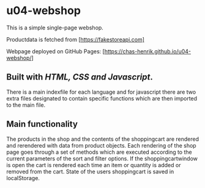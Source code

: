 # u04-webshop

This is a simple single-page webshop. 

Productdata is fetched from [https://fakestoreapi.com]

Webpage deployed on GitHub Pages: [https://chas-henrik.github.io/u04-webshop/]

## Built with *HTML, CSS and Javascript*. 
There is a main indexfile for each language and for javascript there are two extra files designated to contain specific functions which are then imported to the main file. 

## Main functionality
The products in the shop and the contents of the shoppingcart are rendered and rerendered with data from product objects. Each rendering of the shop page goes through a set of methods which are executed according to the current parameters of the sort and filter options. If the shoppingcartwindow is open the cart is rendered each time an item or quantity is added or removed from the cart.
State of the users shoppingcart is saved in localStorage.   